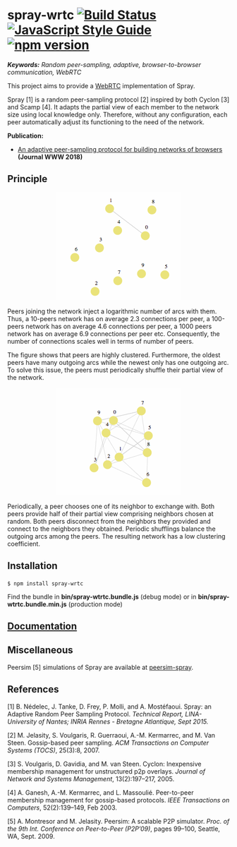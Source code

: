 # spray-wrtc [![Build Status](https://travis-ci.org/RAN3D/spray-wrtc.svg?branch=master)](https://travis-ci.org/RAN3D/spray-wrtc) [![JavaScript Style Guide](https://img.shields.io/badge/code_style-standard-brightgreen.svg)](https://standardjs.com) [![npm version](https://badge.fury.io/js/spray-wrtc.svg)](https://badge.fury.io/js/spray-wrtc)

<i>**Keywords:** Random peer-sampling, adaptive, browser-to-browser communication,
WebRTC</i>

This project aims to provide a [WebRTC](http://www.webrtc.org) implementation of
Spray.

Spray [1] is a random peer-sampling protocol [2] inspired by both Cyclon [3] and
Scamp [4]. It adapts the partial view of each member to the network size using
local knowledge only. Therefore, without any configuration, each peer
automatically adjust its functioning to the need of the network.

**Publication:**
- [An adaptive peer-sampling protocol for building networks of browsers](https://hal.inria.fr/hal-01619906/document) **(Journal WWW 2018)**

## Principle

<p align='center'>
    <img src='./img/joining.gif'/>
</p>

Peers joining the network inject a logarithmic number of arcs with them. Thus, a
10-peers network has on average 2.3 connections per peer, a 100-peers network
has on average 4.6 connections per peer, a 1000 peers network has on average 6.9
connections per peer etc. Consequently, the number of connections scales well in
terms of number of peers.

The figure shows that peers are highly clustered. Furthermore, the oldest peers
have many outgoing arcs while the newest only has one outgoing arc. To solve
this issue, the peers must periodically shuffle their partial view of the
network.

<p align='center'>
    <img src='./img/shuffling.gif' />
</p>

Periodically, a peer chooses one of its neighbor to exchange with. Both peers
provide half of their partial view comprising neighbors chosen at random. Both
peers disconnect from the neighbors they provided and connect to the neighbors
they obtained. Periodic shufflings balance the outgoing arcs among the
peers. The resulting network has a low clustering coefficient.

## Installation

```$ npm install spray-wrtc```

Find the bundle in **bin/spray-wtrtc.bundle.js** (debug mode) or in **bin/spray-wtrtc.bundle.min.js** (production mode)

## [Documentation](https://ran3d.github.io/spray-wrtc/)

## Miscellaneous

Peersim [5] simulations of Spray are available at
[peersim-spray](https://github.com/justayak/peersim-spray).

## References

[1] B. Nédelec, J. Tanke, D. Frey, P. Molli, and A. Mostéfaoui. Spray: an
Adaptive Random Peer Sampling Protocol. <i>Technical Report, LINA-University of
Nantes; INRIA Rennes - Bretagne Atlantique, Sept 2015.</i>

[2] M. Jelasity, S. Voulgaris, R. Guerraoui, A.-M. Kermarrec, and M. Van
Steen. Gossip-based peer sampling. <i>ACM Transactions on Computer Systems
(TOCS)</i>, 25(3):8, 2007.

[3] S. Voulgaris, D. Gavidia, and M. van Steen. Cyclon: Inexpensive membership
management for unstructured p2p overlays. <i>Journal of Network and Systems
Management</i>, 13(2):197–217, 2005.

[4] A. Ganesh, A.-M. Kermarrec, and L. Massoulié. Peer-to-peer membership
management for gossip-based protocols. <i>IEEE Transactions on Computers</i>,
52(2):139–149, Feb 2003.

[5] A. Montresor and M. Jelasity. Peersim: A scalable P2P simulator. <i>Proc. of
the 9th Int. Conference on Peer-to-Peer (P2P’09)</i>, pages 99–100, Seattle, WA,
Sept. 2009.
